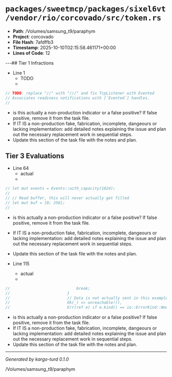 # `packages/sweetmcp/packages/sixel6vt/vendor/rio/corcovado/src/token.rs`

- **Path**: /Volumes/samsung_t9/paraphym
- **Project**: corcovado
- **File Hash**: 7afdffb3  
- **Timestamp**: 2025-10-10T02:15:58.461171+00:00  
- **Lines of Code**: 12

---## Tier 1 Infractions 


- Line 1
  - TODO
  - 

```rust
// TODO: replace "//" with "///" and fix TcpListener with Evented
// Associates readiness notifications with [`Evented`] handles.
//
```

- is this actually a non-production indicator or a false positive? If false positive, remove it from the task file.
- If IT IS a non-production fake, fabrication, incomplete, dangeours or lacking implementation: add detailed notes explaining the issue and plan out the necessary replacement work in sequential steps. 
- Update this section of the task file with the notes and plan.

## Tier 3 Evaluations


- Line 64
  - actual
  - 

```rust
// let mut events = Events::with_capacity(1024);
//
// // Read buffer, this will never actually get filled
// let mut buf = [0; 256];
//
```

- is this actually a non-production indicator or a false positive? If false positive, remove it from the task file.
- If IT IS a non-production fake, fabrication, incomplete, dangeours or lacking implementation: add detailed notes explaining the issue and plan out the necessary replacement work in sequential steps. 
- Update this section of the task file with the notes and plan.


- Line 115
  - actual
  - 

```rust
//                             break;
//                         }
//                         // Data is not actually sent in this example
//                         Ok(_) => unreachable!(),
//                         Err(ref e) if e.kind() == io::ErrorKind::WouldBlock => {
```

- is this actually a non-production indicator or a false positive? If false positive, remove it from the task file.
- If IT IS a non-production fake, fabrication, incomplete, dangeours or lacking implementation: add detailed notes explaining the issue and plan out the necessary replacement work in sequential steps. 
- Update this section of the task file with the notes and plan.

---

*Generated by kargo-turd 0.1.0*

/Volumes/samsung_t9/paraphym